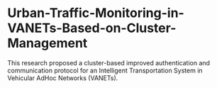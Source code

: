 # Urban-Traffic-Monitoring-in-VANETs-Based-on-Cluster-Management
This research proposed a cluster-based improved authentication and communication protocol for an Intelligent Transportation System in Vehicular AdHoc Networks (VANETs). 
